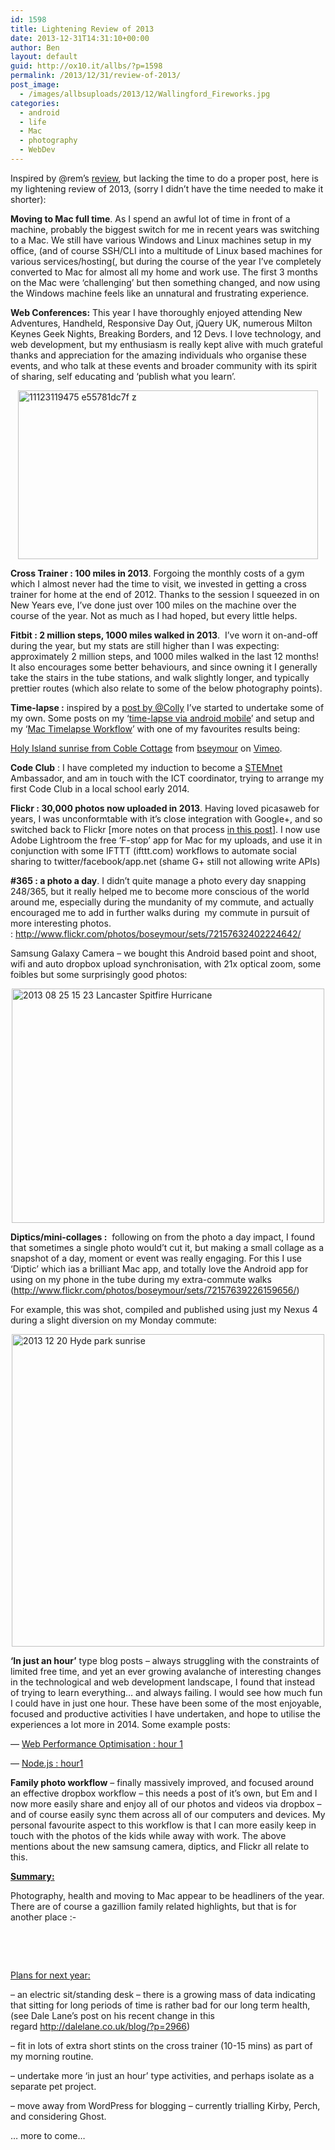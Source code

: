 ```yaml
---
id: 1598
title: Lightening Review of 2013
date: 2013-12-31T14:31:10+00:00
author: Ben
layout: default
guid: http://ox10.it/allbs/?p=1598
permalink: /2013/12/31/review-of-2013/
post_image:
  - /images/allbsuploads/2013/12/Wallingford_Fireworks.jpg
categories:
  - android
  - life
  - Mac
  - photography
  - WebDev
---
```

Inspired by @rem’s [review](http://remysharp.com/2013/12/31/my-2013/), but lacking the time to do a proper post, here is my lightening review of 2013, (sorry I didn&#8217;t have the time needed to make it shorter):

**Moving to Mac full time**. As I spend an awful lot of time in front of a machine, probably the biggest switch for me in recent years was switching to a Mac. We still have various Windows and Linux machines setup in my office, (and of course SSH/CLI into a multitude of Linux based machines for various services/hosting(, but during the course of the year I’ve completely converted to Mac for almost all my home and work use. The first 3 months on the Mac were ‘challenging’ but then something changed, and now using the Windows machine feels like an unnatural and frustrating experience.

**Web Conferences:** This year I have thoroughly enjoyed attending New Adventures, Handheld, Responsive Day Out, jQuery UK, numerous Milton Keynes Geek Nights, Breaking Borders, and 12 Devs. I love technology, and web development, but my enthusiasm is really kept alive with much grateful thanks and appreciation for the amazing individuals who organise these events, and who talk at these events and broader community with its spirit of sharing, self educating and ‘publish what you learn’.

<img style="display: block; margin-left: auto; margin-right: auto; border: 0px;" title="11123119475_e55781dc7f_z.jpg" src="http://ox10.it/allbs/wp-content/uploads/2013/12/11123119475_e55781dc7f_z.jpg" alt="11123119475 e55781dc7f z" width="480" height="270" border="0" />

**Cross Trainer : 100 miles in 2013**. Forgoing the monthly costs of a gym which I almost never had the time to visit, we invested in getting a cross trainer for home at the end of 2012. Thanks to the session I squeezed in on New Years eve, I’ve done just over 100 miles on the machine over the course of the year. Not as much as I had hoped, but every little helps.

**Fitbit : 2 million steps, 1000 miles walked in 2013**.  I’ve worn it on-and-off during the year, but my stats are still higher than I was expecting: approximately 2 million steps, and 1000 miles walked in the last 12 months! It also encourages some better behaviours, and since owning it I generally take the stairs in the tube stations, and walk slightly longer, and typically prettier routes (which also relate to some of the below photography points).

**Time-lapse :** inspired by a [post by @Colly](http://colly.com/comments/a_little_iphone_video_experiment) I’ve started to undertake some of my own. Some posts on my ‘[time-lapse via android mobile](http://allbs.co.uk/2013/05/12/timelapse-via-android-mobile/)’ and setup and my ‘[Mac Timelapse Workflow](http://allbs.co.uk/2013/07/28/timelapse-workflow-update/)’ with one of my favourites results being:



[Holy Island sunrise from Coble Cottage](http://vimeo.com/71177225) from [bseymour](http://vimeo.com/bseymour) on [Vimeo](https://vimeo.com).

**Code Club** : I have completed my induction to become a [STEMnet](http://www.stemnet.org.uk/) Ambassador, and am in touch with the ICT coordinator, trying to arrange my first Code Club in a local school early 2014.

**Flickr : 30,000 photos now uploaded in 2013**. Having loved picasaweb for years, I was unconformtable with it’s close integration with Google+, and so switched back to Flickr [more notes on that process [in this post](http://allbs.co.uk/2013/03/06/picasaweb-flickr-migration/)]. I now use Adobe Lightroom the free ‘F-stop’ app for Mac for my uploads, and use it in conjunction with some IFTTT (ifttt.com) workflows to automate social sharing to twitter/facebook/app.net (shame G+ still not allowing write APIs)

**#365 : a photo a day**. I didn’t quite manage a photo every day snapping 248/365, but it really helped me to become more conscious of the world around me, especially during the mundanity of my commute, and actually encouraged me to add in further walks during  my commute in pursuit of more interesting photos. : <http://www.flickr.com/photos/boseymour/sets/72157632402224642/>

Samsung Galaxy Camera &#8211; we bought this Android based point and shoot, wifi and auto dropbox upload synchronisation, with 21x optical zoom, some foibles but some surprisingly good photos:

<img style="display: block; margin-left: auto; margin-right: auto;" title="2013-08-25 15.23 Lancaster Spitfire Hurricane.jpg" src="http://ox10.it/allbs/wp-content/uploads/2013/12/2013-08-25-15.23-Lancaster-Spitfire-Hurricane.jpg" alt="2013 08 25 15 23 Lancaster Spitfire Hurricane" width="500" height="375" border="0" />

**Diptics/mini-collages :**  following on from the photo a day impact, I found that sometimes a single photo would&#8217;t cut it, but making a small collage as a snapshot of a day, moment or event was really engaging. For this I use ‘Diptic’ which ias a brilliant Mac app, and totally love the Android app for using on my phone in the tube during my extra-commute walks (<http://www.flickr.com/photos/boseymour/sets/72157639226159656/>)

For example, this was shot, compiled and published using just my Nexus 4 during a slight diversion on my Monday commute:

<img style="display: block; margin-left: auto; margin-right: auto;" title="2013-12-20 Hyde park sunrise.jpg" src="http://ox10.it/allbs/wp-content/uploads/2013/12/2013-12-20-Hyde-park-sunrise.jpg" alt="2013 12 20 Hyde park sunrise" width="500" height="500" border="0" />

**‘In just an hour’** type blog posts &#8211; always struggling with the constraints of limited free time, and yet an ever growing avalanche of interesting changes in the technological and web development landscape, I found that instead of trying to learn everything… and always failing. I would see how much fun I could have in just one hour. These have been some of the most enjoyable, focused and productive activities I have undertaken, and hope to utilise the experiences a lot more in 2014. Some example posts:

— [Web Performance Optimisation : hour 1](http://allbs.co.uk/2013/05/19/web-performance-optimisation-hour-1/)

— [Node.js : hour1](http://allbs.co.uk/2013/10/29/nodejs-hour-1/)

**Family photo workflow** &#8211; finally massively improved, and focused around an effective dropbox workflow &#8211; this needs a post of it’s own, but Em and I now more easily share and enjoy all of our photos and videos via dropbox &#8211; and of course easily sync them across all of our computers and devices. My personal favourite aspect to this workflow is that I can more easily keep in touch with the photos of the kids while away with work. The above mentions about the new samsung camera, diptics, and Flickr all relate to this.

**<span style="text-decoration: underline;">Summary: </span>**

Photography, health and moving to Mac appear to be headliners of the year. There are of course a gazillion family related highlights, but that is for another place <img src="http://allbs.co.uk/wp-includes/images/smilies/simple-smile.png" alt=":-)" class="wp-smiley" style="height: 1em; max-height: 1em;" />

&nbsp;

&nbsp;

<span style="text-decoration: underline;">Plans for next year:</span>

&#8211; an electric sit/standing desk &#8211; there is a growing mass of data indicating that sitting for long periods of time is rather bad for our long term health, (see Dale Lane’s post on his recent change in this regard <http://dalelane.co.uk/blog/?p=2966>)

&#8211; fit in lots of extra short stints on the cross trainer (10-15 mins) as part of my morning routine.

&#8211; undertake more ‘in just an hour’ type activities, and perhaps isolate as a separate pet project.

&#8211; move away from WordPress for blogging &#8211; currently trialling Kirby, Perch, and considering Ghost.

… more to come&#8230;

